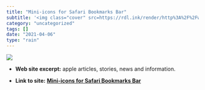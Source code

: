```yaml
---
title: "Mini-icons for Safari Bookmarks Bar"
subtitle: '<img class="cover" src=https://rdl.ink/render/http%3A%2F%2Fwww.tuaw.com%2F2005%2F07%2F19%2Fmini-icon...'
category: "uncategorized"
tags: []
date: "2021-04-06"
type: "rain"
---
```

<img class="cover" src=https://rdl.ink/render/http%3A%2F%2Fwww.tuaw.com%2F2005%2F07%2F19%2Fmini-icons-for-safari-bookmarks-bar>



* **Web site excerpt:** apple articles, stories, news and information.

* **Link to site:** **[Mini-icons for Safari Bookmarks Bar](http://www.tuaw.com/2005/07/19/mini-icons-for-safari-bookmarks-bar)**